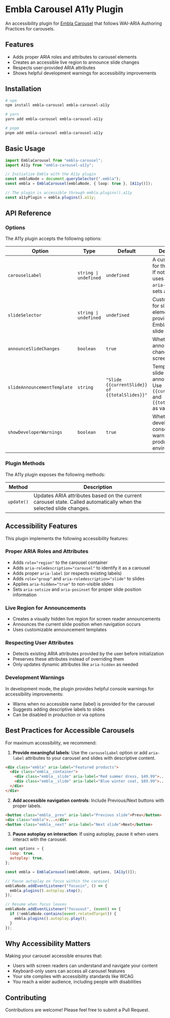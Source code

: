# Embla Carousel A11y Plugin

An accessibility plugin for [Embla Carousel](https://www.embla-carousel.com/) that follows WAI-ARIA Authoring Practices for carousels.

## Features

- Adds proper ARIA roles and attributes to carousel elements
- Creates an accessible live region to announce slide changes
- Respects user-provided ARIA attributes
- Shows helpful development warnings for accessibility improvements

## Installation

```bash
# npm
npm install embla-carousel embla-carousel-a11y

# yarn
yarn add embla-carousel embla-carousel-a11y

# pnpm
pnpm add embla-carousel embla-carousel-a11y
```

## Basic Usage

```typescript
import EmblaCarousel from "embla-carousel";
import A11y from "embla-carousel-a11y";

// Initialize Embla with the A11y plugin
const emblaNode = document.querySelector(".embla");
const embla = EmblaCarousel(emblaNode, { loop: true }, [A11y()]);

// The plugin is accessible through embla.plugins().a11y
const a11yPlugin = embla.plugins().a11y;
```

## API Reference

### Options

The A11y plugin accepts the following options:

| Option                      | Type                  | Default                                       | Description                                                                                         |
| --------------------------- | --------------------- | --------------------------------------------- | --------------------------------------------------------------------------------------------------- |
| `carouselLabel`             | `string \| undefined` | `undefined`                                   | A custom label for the carousel. If not provided, uses an existing `aria-label` or sets a default.  |
| `slideSelector`             | `string \| undefined` | `undefined`                                   | Custom selector for slide elements. If not provided, uses Embla's default slide nodes.              |
| `announceSlideChanges`      | `boolean`             | `true`                                        | Whether to announce slide changes to screen readers.                                                |
| `slideAnnouncementTemplate` | `string`              | `"Slide {{currentSlide}} of {{totalSlides}}"` | Template for slide change announcements. Use `{{currentSlide}}` and `{{totalSlides}}` as variables. |
| `showDeveloperWarnings`     | `boolean`             | `true`                                        | Whether to show developer console warnings in non-production environments.                          |

### Plugin Methods

The A11y plugin exposes the following methods:

| Method     | Description                                                                                                        |
| ---------- | ------------------------------------------------------------------------------------------------------------------ |
| `update()` | Updates ARIA attributes based on the current carousel state. Called automatically when the selected slide changes. |

## Accessibility Features

This plugin implements the following accessibility features:

### Proper ARIA Roles and Attributes

- Adds `role="region"` to the carousel container
- Adds `aria-roledescription="carousel"` to identify it as a carousel
- Adds proper `aria-label` (or respects existing labels)
- Adds `role="group"` and `aria-roledescription="slide"` to slides
- Applies `aria-hidden="true"` to non-visible slides
- Sets `aria-setsize` and `aria-posinset` for proper slide position information

### Live Region for Announcements

- Creates a visually hidden live region for screen reader announcements
- Announces the current slide position when navigation occurs
- Uses customizable announcement templates

### Respecting User Attributes

- Detects existing ARIA attributes provided by the user before initialization
- Preserves these attributes instead of overriding them
- Only updates dynamic attributes like `aria-hidden` as needed

### Development Warnings

In development mode, the plugin provides helpful console warnings for accessibility improvements:

- Warns when no accessible name (label) is provided for the carousel
- Suggests adding descriptive labels to slides
- Can be disabled in production or via options

## Best Practices for Accessible Carousels

For maximum accessibility, we recommend:

1. **Provide meaningful labels**: Use the `carouselLabel` option or add `aria-label` attributes to your carousel and slides with descriptive content.

```html
<div class="embla" aria-label="Featured products">
  <div class="embla__container">
    <div class="embla__slide" aria-label="Red summer dress, $49.99">...</div>
    <div class="embla__slide" aria-label="Blue winter coat, $89.99">...</div>
  </div>
</div>
```

2. **Add accessible navigation controls**: Include Previous/Next buttons with proper labels.

```html
<button class="embla__prev" aria-label="Previous slide">Prev</button>
<div class="embla">...</div>
<button class="embla__next" aria-label="Next slide">Next</button>
```

3. **Pause autoplay on interaction**: If using autoplay, pause it when users interact with the carousel.

```js
const options = {
  loop: true,
  autoplay: true,
};

const embla = EmblaCarousel(emblaNode, options, [A11y()]);

// Pause autoplay on focus within the carousel
emblaNode.addEventListener("focusin", () => {
  embla.plugins().autoplay.stop();
});

// Resume when focus leaves
emblaNode.addEventListener("focusout", (event) => {
  if (!emblaNode.contains(event.relatedTarget)) {
    embla.plugins().autoplay.play();
  }
});
```

## Why Accessibility Matters

Making your carousel accessible ensures that:

- Users with screen readers can understand and navigate your content
- Keyboard-only users can access all carousel features
- Your site complies with accessibility standards like WCAG
- You reach a wider audience, including people with disabilities

## Contributing

Contributions are welcome! Please feel free to submit a Pull Request.
